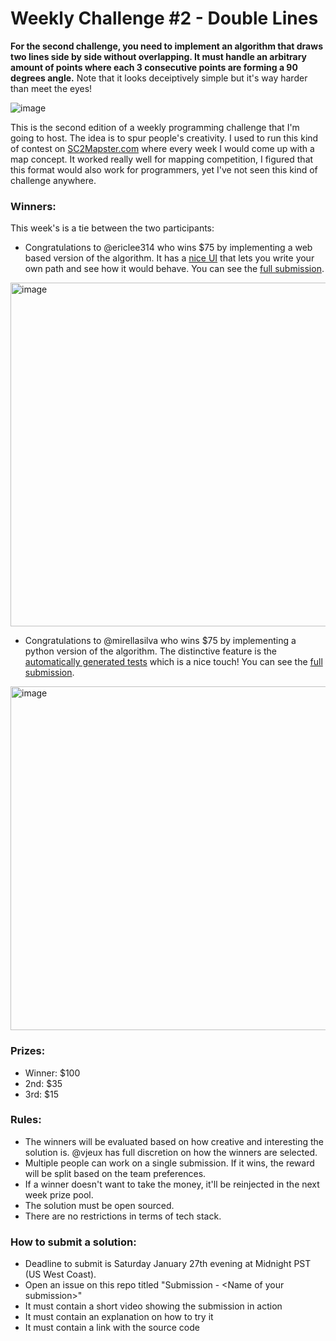 # Weekly Challenge #2 - Double Lines

**For the second challenge, you need to implement an algorithm that draws two lines side by side without overlapping. It must handle an arbitrary amount of points where each 3 consecutive points are forming a 90 degrees angle.** Note that it looks deceiptively simple but it's way harder than meet the eyes!

![image](https://github.com/vjeux/weekly-challenge-2-double-lines/assets/197597/0e296057-01b3-4d04-a200-cae63d2b3210)

This is the second edition of a weekly programming challenge that I'm going to host. The idea is to spur people's creativity. I used to run this kind of contest on [SC2Mapster.com](https://sc2mapster.com/) where every week I would come up with a map concept. It worked really well for mapping competition, I figured that this format would also work for programmers, yet I've not seen this kind of challenge anywhere.

### Winners:

This week's is a tie between the two participants:

* Congratulations to @ericlee314 who wins $75 by implementing a web based version of the algorithm. It has a [nice UI](https://jsfiddle.net/ericdlee/etkcrgLf/228/) that lets you write your own path and see how it would behave. You can see the [full submission](https://github.com/Algorithm-Arena/weekly-challenge-2-double-lines/issues/1).

<a href="https://jsfiddle.net/ericdlee/etkcrgLf/228/"><img width="550" alt="image" src="https://github.com/vjeux/weekly-challenge-2-double-lines/assets/197597/7e6a600f-992e-4037-b773-fbd00f31b3ca"></a>

* Congratulations to @mirellasilva who wins $75 by implementing a python version of the algorithm. The distinctive feature is the [automatically generated tests](https://github.com/mirellasilva/double-lines/blob/main/run_tests.py) which is a nice touch! You can see the [full submission](https://github.com/Algorithm-Arena/weekly-challenge-2-double-lines/issues/2).

<a href="https://github.com/vjeux/weekly-challenge-2-double-lines/issues/2"><img width="550" alt="image" src="https://github.com/vjeux/weekly-challenge-2-double-lines/assets/197597/08bdefb3-0c33-44e7-b557-8d46221e2e4f"></a>

### Prizes:
* Winner: $100
* 2nd: $35
* 3rd: $15

### Rules:
* The winners will be evaluated based on how creative and interesting the solution is. @vjeux has full discretion on how the winners are selected.
* Multiple people can work on a single submission. If it wins, the reward will be split based on the team preferences.
* If a winner doesn't want to take the money, it'll be reinjected in the next week prize pool.
* The solution must be open sourced.
* There are no restrictions in terms of tech stack.

### How to submit a solution:
* Deadline to submit is Saturday January 27th evening at Midnight PST (US West Coast).
* Open an issue on this repo titled "Submission - &lt;Name of your submission&gt;"
* It must contain a short video showing the submission in action
* It must contain an explanation on how to try it
* It must contain a link with the source code
